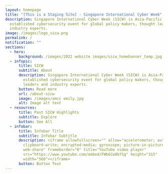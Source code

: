 ```yaml
---
layout: homepage
title: "[This is a Staging Site] - Singapore International Cyber Week"
description: Singapore International Cyber Week (SICW) is Asia-Pacific’s most
  established cybersecurity event for global policy makers, thought leaders and
  industry experts.
image: /images/logo_sicw.png
permalink: /
notification: ""
sections:
  - hero:
      background: /images/2022 website images/sicw_homebanner_temp.jpg
  - infopic:
      title: SICW
      subtitle: About
      description: Singapore International Cyber Week (SICW) is Asia-Pacific’s most
        established cybersecurity event for global policy makers, thought
        leaders and industry experts.
      button: Read more
      url: /about-sicw
      image: /images/amcc emily.jpg
      alt: Image alt text
  - resources:
      title: Past SICW Highlights
      subtitle: Explore
      button: See All
  - infobar:
      title: Infobar Title
      subtitle: Infobar Subtitle
      description: <iframe allowfullscreen="" allow="accelerometer; autoplay;
        clipboard-write; encrypted-media; gyroscope; picture-in-picture;
        web-share" frameborder="0" title="YouTube video player"
        src="https://www.youtube.com/embed/FWbGCw0b75g" height="315"
        width="560"></iframe>
      button: Button Text
---
```

